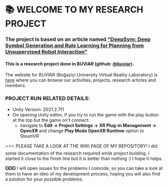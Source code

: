 # 📚 WELCOME TO MY RESEARCH PROJECT

### The project is based on an article named ["DeepSym: Deep Symbol Generation and Rule Learning for Planning from Unsupervised Robot Interaction"](https://www.jair.org/index.php/jair/article/view/13754/26858)



#### This is a research project done in BUVIAR (**github:** [@buviar](https://github.com/buviar)). 

The website for BUVIAR (Boğaziçi University Virtual Reality Laboratory) is [here](http://buviar.boun.edu.tr/) where you can browse our activities, projects, research articles and members.


### PROJECT RUN RELATED DETAILS:
- Unity Version: 2021.2.7f1
- On opening Unity editor, if you try to run the game with the play button at the top but the game on't connect:
    - navigate to **Edit -> Project Settings -> XR Plug-in Management -> OpenXR** and change **Play Mode OpenXR Runtime** option to SteamVR
    
⭐⭐⭐ PLEASE TAKE A LOOK AT THE WIKI PAGE OF MY REPOSITORY! I did some documentation of the research required while project building. I started it close to the finish line but it is better than nothing :) I hope it helps.

❎❎❎ I will open issues for the problems I coincide, so you can take a look at them to have an ideo of my development process, hoping you will also find a solution for your possible problems.
